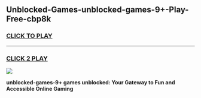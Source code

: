 
## Unblocked-Games-unblocked-games-9+-Play-Free-cbp8k
<h3>
<a href="https://premium76.site?title=unblocked-games-9+&ref=21A">CLICK TO PLAY</a></h3>
<hr>

<h3>
<a href="https://premium76.site?title=unblocked-games-9+&ref=21A">CLICK 2 PLAY</a>
  
</h3>

<a href="https://premium76.site?title=unblocked-games-9+&ref=21A"><img src="https://clearcache.store/games.png"></a>


**unblocked-games-9+ games unblocked: Your Gateway to Fun and Accessible Online Gaming**
